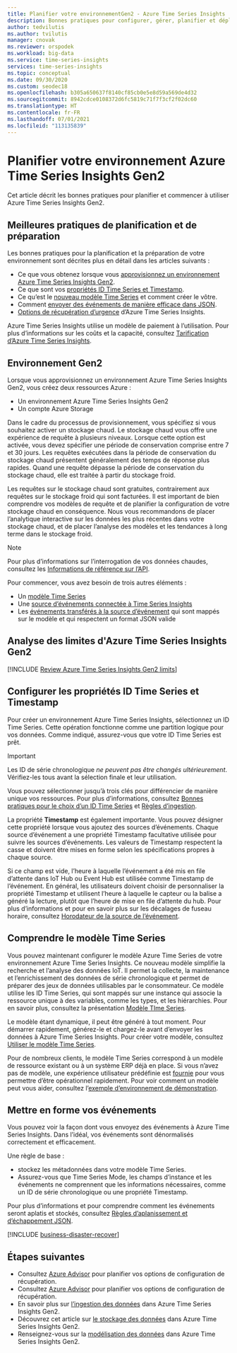 ```yaml
---
title: Planifier votre environnementGen2 - Azure Time Series Insights | Microsoft Docs
description: Bonnes pratiques pour configurer, gérer, planifier et déployer votre environnement Gen2 Azure Time Series Insights.
author: tedvilutis
ms.author: tvilutis
manager: cnovak
ms.reviewer: orspodek
ms.workload: big-data
ms.service: time-series-insights
services: time-series-insights
ms.topic: conceptual
ms.date: 09/30/2020
ms.custom: seodec18
ms.openlocfilehash: b305a650637f8140cf85cb0e5e8d59a569de4d32
ms.sourcegitcommit: 8942cdce0108372d6fc5819c71f7f3cf2f02dc60
ms.translationtype: HT
ms.contentlocale: fr-FR
ms.lasthandoff: 07/01/2021
ms.locfileid: "113135839"
---
```

# <a name="plan-your-azure-time-series-insights-gen2-environment"></a>Planifier votre environnement Azure Time Series Insights Gen2

Cet article décrit les bonnes pratiques pour planifier et commencer à utiliser Azure Time Series Insights Gen2.

## <a name="best-practices-for-planning-and-preparation"></a>Meilleures pratiques de planification et de préparation

Les bonnes pratiques pour la planification et la préparation de votre environnement sont décrites plus en détail dans les articles suivants :

* Ce que vous obtenez lorsque vous [approvisionnez un environnement Azure Time Series Insights Gen2](#the-gen2-environment).
* Ce que sont vos [propriétés ID Time Series et Timestamp](#configure-time-series-ids-and-timestamp-properties).
* Ce qu’est le [nouveau modèle Time Series](#understand-the-time-series-model) et comment créer le vôtre.
* Comment [envoyer des événements de manière efficace dans JSON](#shape-your-events).
* [Options de récupération d’urgence](#business-disaster-recovery) d’Azure Time Series Insights.

Azure Time Series Insights utilise un modèle de paiement à l’utilisation. Pour plus d’informations sur les coûts et la capacité, consultez [Tarification d’Azure Time Series Insights](https://azure.microsoft.com/pricing/details/time-series-insights/).

## <a name="the-gen2-environment"></a>Environnement Gen2

Lorsque vous approvisionnez un environnement Azure Time Series Insights Gen2, vous créez deux ressources Azure :

* Un environnement Azure Time Series Insights Gen2
* Un compte Azure Storage

Dans le cadre du processus de provisionnement, vous spécifiez si vous souhaitez activer un stockage chaud. Le stockage chaud vous offre une expérience de requête à plusieurs niveaux. Lorsque cette option est activée, vous devez spécifier une période de conservation comprise entre 7 et 30 jours. Les requêtes exécutées dans la période de conservation du stockage chaud présentent généralement des temps de réponse plus rapides. Quand une requête dépasse la période de conservation du stockage chaud, elle est traitée à partir du stockage froid.

Les requêtes sur le stockage chaud sont gratuites, contrairement aux requêtes sur le stockage froid qui sont facturées. Il est important de bien comprendre vos modèles de requête et de planifier la configuration de votre stockage chaud en conséquence. Nous vous recommandons de placer l’analytique interactive sur les données les plus récentes dans votre stockage chaud, et de placer l’analyse des modèles et les tendances à long terme dans le stockage froid.

> [!NOTE]
> Pour plus d’informations sur l’interrogation de vos données chaudes, consultez les [Informations de référence sur l’API](/rest/api/time-series-insights/dataaccessgen2/query/execute#uri-parameters).

Pour commencer, vous avez besoin de trois autres éléments :

* Un [modèle Time Series](./concepts-model-overview.md)
* Une [source d’événements connectée à Time Series Insights](./concepts-streaming-ingestion-event-sources.md)
* Les [événements transférés à la source d’événement](./time-series-insights-send-events.md) qui sont mappés sur le modèle et qui respectent un format JSON valide

## <a name="review-azure-time-series-insights-gen2-limits"></a>Analyse des limites d'Azure Time Series Insights Gen2

[!INCLUDE [Review Azure Time Series Insights Gen2 limits](../../includes/time-series-insights-preview-limits.md)]

## <a name="configure-time-series-ids-and-timestamp-properties"></a>Configurer les propriétés ID Time Series et Timestamp

Pour créer un environnement Azure Time Series Insights, sélectionnez un ID Time Series. Cette opération fonctionne comme une partition logique pour vos données. Comme indiqué, assurez-vous que votre ID Time Series est prêt.

> [!IMPORTANT]
> Les ID de série chronologique *ne peuvent pas être changés ultérieurement*. Vérifiez-les tous avant la sélection finale et leur utilisation.

Vous pouvez sélectionner jusqu’à trois clés pour différencier de manière unique vos ressources. Pour plus d’informations, consultez [Bonnes pratiques pour le choix d’un ID Time Series](./how-to-select-tsid.md) et [Règles d’ingestion](concepts-json-flattening-escaping-rules.md).

La propriété **Timestamp** est également importante. Vous pouvez désigner cette propriété lorsque vous ajoutez des sources d’événements. Chaque source d’événement a une propriété Timestamp facultative utilisée pour suivre les sources d’événements. Les valeurs de Timestamp respectent la casse et doivent être mises en forme selon les spécifications propres à chaque source.

Si ce champ est vide, l’heure à laquelle l’événement a été mis en file d’attente dans IoT Hub ou Event Hub est utilisée comme Timestamp de l’événement. En général, les utilisateurs doivent choisir de personnaliser la propriété Timestamp et utilisent l’heure à laquelle le capteur ou la balise a généré la lecture, plutôt que l’heure de mise en file d’attente du hub. Pour plus d’informations et pour en savoir plus sur les décalages de fuseau horaire, consultez [Horodateur de la source de l’événement](./concepts-streaming-ingestion-event-sources.md#event-source-timestamp).

## <a name="understand-the-time-series-model"></a>Comprendre le modèle Time Series

Vous pouvez maintenant configurer le modèle Azure Time Series de votre environnement Azure Time Series Insights. Ce nouveau modèle simplifie la recherche et l’analyse des données IoT. Il permet la collecte, la maintenance et l’enrichissement des données de série chronologique et permet de préparer des jeux de données utilisables par le consommateur. Ce modèle utilise les ID Time Series, qui sont mappés sur une instance qui associe la ressource unique à des variables, comme les types, et les hiérarchies. Pour en savoir plus, consultez la présentation [Modèle TIme Series](./concepts-model-overview.md).

Le modèle étant dynamique, il peut être généré à tout moment. Pour démarrer rapidement, générez-le et chargez-le avant d’envoyer les données à Azure Time Series Insights. Pour créer votre modèle, consultez [Utiliser le modèle Time Series](./concepts-model-overview.md).

Pour de nombreux clients, le modèle Time Series correspond à un modèle de ressource existant ou à un système ERP déjà en place. Si vous n’avez pas de modèle, une expérience utilisateur prédéfinie est [fournie](https://github.com/Microsoft/tsiclient) pour vous permettre d’être opérationnel rapidement. Pour voir comment un modèle peut vous aider, consultez l’[exemple d’environnement de démonstration](https://insights.timeseries.azure.com/preview/demo).

## <a name="shape-your-events"></a>Mettre en forme vos événements

Vous pouvez voir la façon dont vous envoyez des événements à Azure Time Series Insights. Dans l’idéal, vos événements sont dénormalisés correctement et efficacement.

Une règle de base :

* stockez les métadonnées dans votre modèle Time Series.
* Assurez-vous que Time Series Mode, les champs d’instance et les événements ne comprennent que les informations nécessaires, comme un ID de série chronologique ou une propriété Timestamp.

Pour plus d’informations et pour comprendre comment les événements seront aplatis et stockés, consultez [Règles d’aplanissement et d’échappement JSON](./concepts-json-flattening-escaping-rules.md).

[!INCLUDE [business-disaster-recover](../../includes/time-series-insights-business-recovery.md)]

## <a name="next-steps"></a>Étapes suivantes

* Consultez [Azure Advisor](../advisor/advisor-overview.md) pour planifier vos options de configuration de récupération.
* Consultez [Azure Advisor](../advisor/advisor-overview.md) pour planifier vos options de configuration de récupération.
* En savoir plus sur [l’ingestion des données](./concepts-ingestion-overview.md) dans Azure Time Series Insights Gen2.
* Découvrez cet article sur [le stockage des données](./concepts-storage.md) dans Azure Time Series Insights Gen2.
* Renseignez-vous sur la [modélisation des données](./concepts-model-overview.md) dans Azure Time Series Insights Gen2.
